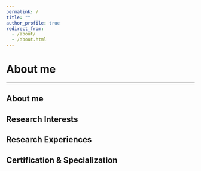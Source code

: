 ```yaml
---
permalink: /
title: ""
author_profile: true
redirect_from: 
  - /about/
  - /about.html
---
```


About me
======
---

About me
------

Research Interests
------

Research Experiences
------

Certification & Specialization
------

